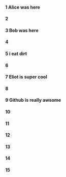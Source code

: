 #### 1 Alice was here
#### 2
#### 3 Bob was here
#### 4
#### 5 i eat dirt
#### 6
#### 7 Eliot is super cool
#### 8
#### 9 Github is really awsome
#### 10
#### 11
#### 12
#### 13
#### 14
#### 15
